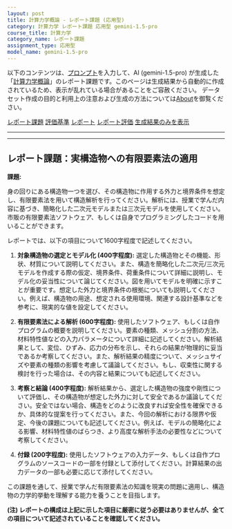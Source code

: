 ```yaml
---
layout: post
title: 計算力学概論 - レポート課題 (応用型)
category: 計算力学 レポート課題 応用型 gemini-1.5-pro
course_title: 計算力学
category_name: レポート課題
assignment_type: 応用型
model_name: gemini-1.5-pro
---
```


以下のコンテンツは、[プロンプト](http://127.0.0.1:8000/generated/計算力学/gemini-1.5-pro/prompt_レポート課題-応用型.md)を入力して、AI (gemini-1.5-pro) が生成した「[計算力学概論](/contents/計算力学/)」のレポート課題です。このページは生成結果から自動的に作成されているため、表示が乱れている場合があることをご容赦ください。
データセット作成の目的と利用上の注意および生成の方法については[About](/About)を御覧ください。

[レポート課題](../レポート課題-応用型)
[評価基準](../評価基準-応用型)
[レポート](../レポート-応用型)
[レポート評価](../レポート評価-応用型)
[生成結果のみを表示](http://127.0.0.1:8000/generated/計算力学/gemini-1.5-pro/レポート課題-応用型.md)
  

***
***
  
## レポート課題：実構造物への有限要素法の適用

**課題:**

身の回りにある構造物一つを選び、その構造物に作用する外力と境界条件を想定し、有限要素法を用いて構造解析を行ってください。解析には、授業で学んだ内容に基づき、簡略化した二次元モデルまたは三次元モデルを使用してください。市販の有限要素法ソフトウェア、もしくは自身でプログラミングしたコードを用いることができます。

レポートでは、以下の項目について1600字程度で記述してください。

1. **対象構造物の選定とモデル化 (400字程度):**  選定した構造物とその機能、形状、材質について説明してください。また、構造を簡略化した二次元/三次元モデルを作成する際の仮定、境界条件、荷重条件について詳細に説明し、モデル化の妥当性について論じてください。図を用いてモデルを明確に示すことが重要です。想定した外力と境界条件の根拠についても説明してください。例えば、構造物の用途、想定される使用環境、関連する設計基準などを参考に、現実的な値を設定してください。

2. **有限要素法による解析 (600字程度):** 使用したソフトウェア、もしくは自作プログラムの概要を説明してください。要素の種類、メッシュ分割の方法、材料特性値などの入力パラメータについて詳細に記述してください。解析結果として、変位、ひずみ、応力の分布を示し、それらの結果が物理的に妥当であるか考察してください。また、解析結果の精度について、メッシュサイズや要素の種類の影響を考慮して議論してください。もし、収束性に関する検討を行った場合は、その内容と結果についても記述してください。

3. **考察と結論 (400字程度):** 解析結果から、選定した構造物の強度や剛性について評価し、その構造物が想定した外力に対して安全であるか議論してください。安全ではない場合、構造をどのように改良すれば安全性を確保できるか、具体的な提案を行ってください。また、今回の解析における限界や仮定、今後の課題についても記述してください。例えば、モデルの簡略化による影響、材料特性値のばらつき、より高度な解析手法の必要性などについて考察してください。

4. **付録 (200字程度):**  使用したソフトウェアの入力データ、もしくは自作プログラムのソースコードの一部を付録として添付してください。計算結果の出力データの一部も必要に応じて添付してください。


この課題を通して、授業で学んだ有限要素法の知識を現実の問題に適用し、構造物の力学的挙動を理解する能力を養うことを目指します。


**(注) レポートの構成は上記に示した項目に厳密に従う必要はありませんが、全ての項目について記述されていることを確認してください。**
